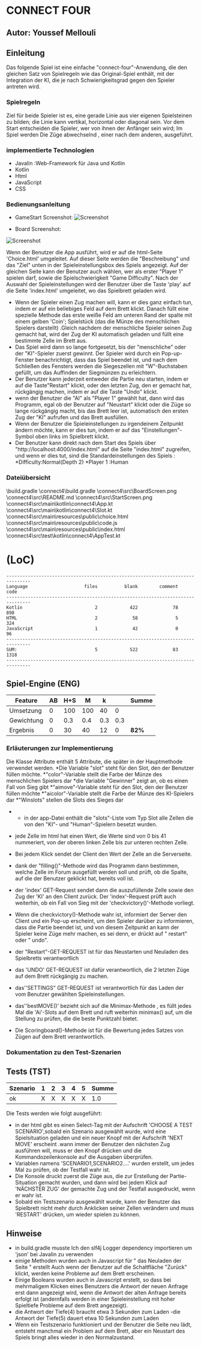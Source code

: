 # CONNECT FOUR 
## Autor: Youssef Mellouli



## Einleitung
Das folgende Spiel ist eine einfache "connect-four"-Anwendung, die den gleichen Satz von Spielregeln wie das Original-Spiel enthält, mit der Integration der KI, die je nach Schwierigkeitsgrad gegen den Spieler antreten wird.
### Spielregeln
Ziel für beide Spieler ist es, eine gerade Linie aus vier eigenen Spielsteinen zu bilden; die Linie kann vertikal, horizontal oder diagonal sein. Vor dem Start entscheiden die Spieler, wer von ihnen der Anfänger sein wird; Im Spiel werden Die Züge abwechselnd , einer nach dem anderen, ausgeführt.
### implementierte Technologien
- Javalin :Web-Framework für Java und Kotlin
- Kotlin
- Html 
- JavaScript
- CSS
### Bedienungsanleitung
- GameStart Screenshot: 
 ![Screenshot](StartScreen.png)
 
- Board Screenshot: 
 
 ![Screenshot](BoardScreen.png)

Wenn der Benutzer die App ausführt, wird er auf die html-Seite 'Choice.html' umgeleitet. Auf dieser Seite werden die "Beschreibung" und das "Ziel" unten in der Spieleinstellungsbox des Spiels angezeigt.
Auf der gleichen Seite kann der Benutzer auch wählen, wer als erster "Player 1" spielen darf, sowie die Spielschwierigkeit
"Game Difficulty".
Nach der Auswahl der Spieleinstellungen wird der Benutzer über die Taste 'play' auf die Seite 'index.html' umgeleitet, wo das Spielbrett geladen wird.
- Wenn der Spieler einen Zug machen will, kann er dies ganz einfach tun, indem er auf ein beliebiges Feld auf dem Brett klickt. Danach füllt eine spezielle Methode das erste weiße Feld am unteren Rand der spalte mit einem gelben 'Coin'; Spielstück (das die Münze des menschlichen Spielers darstellt) .Gleich nachdem der menschliche Spieler seinen Zug gemacht hat, wird der Zug der KI automatisch geladen und füllt eine bestimmte Zelle im Brett aus.
- Das Spiel wird dann so lange fortgesetzt, bis der "menschliche" oder der "KI"-Spieler zuerst gewinnt.
Der Spieler wird durch ein Pop-up-Fenster benachrichtigt, dass das Spiel beendet ist, und nach dem Schließen des Fensters werden die Siegeszellen mit "W"-Buchstaben gefüllt, um das Auffinden der Siegmünzen zu erleichtern.  
- Der Benutzer kann jederzeit entweder die Partie neu starten, indem er auf die Taste"Restart" klickt, oder den letzten Zug, den er gemacht hat, rückgängig machen, indem er auf die Taste "Undo" klickt.
- wenn der Benutzer die "AI" als "Player 1" gewählt hat, dann wird das Programm, egal ob der Benutzer auf "Neustart" klickt oder die Züge so lange rückgängig macht, bis das Brett leer ist, automatisch den ersten Zug der "KI" aufrufen und das Brett ausfüllen.
- Wenn der Benutzer die Spieleinstellungen zu irgendeinem Zeitpunkt ändern möchte, kann er dies tun, indem er auf das "Einstellungen"-Symbol oben links im Spielbrett  klickt.
- Der Benutzer kann direkt nach dem Start des Spiels über "http://localhost:4000/index.html" auf die Seite "index.html" zugreifen, und wenn er dies tut, sind die Standardeinstellungen des Spiels :  
*Difficulty:Normal(Depth 2)
*Player 1 :Human

### Dateiübersicht
\build.gradle
\connect4\build.gradle
\connect4\src\BoardScreen.png
\connect4\src\README.md
\connect4\src\StartScreen.png
\connect4\src\main\kotlin\connect4\App.kt
\connect4\src\main\kotlin\connect4\Slot.kt
\connect4\src\main\resources\public\choice.html
\connect4\src\main\resources\public\code.js
\connect4\src\main\resources\public\index.html
\connect4\src\test\kotlin\connect4\AppTest.kt


# (LoC)
~~~
-------------------------------------------------------------------------------
Language                     files          blank        comment           code
-------------------------------------------------------------------------------
Kotlin                           2            422             78            898
HTML                             2             58              5            324
JavaScript                       1             42              0             96
-------------------------------------------------------------------------------
SUM:                             5            522             83           1318
-------------------------------------------------------------------------------
~~~
## Spiel-Engine (ENG)

Feature    | AB  | H+S | M  | k   | | Summe
-----------|-----|-----|-----|-----|------|----
Umsetzung  | 0 | 100 | 100 |   40 | 0 |
Gewichtung | 0 | 0.3 | 0.4 | 0.3 |  0.3 | 
Ergebnis   |  0 |  30 |  40 |   12 |   0 | **82%**

### Erläuterungen zur Implementierung
Die Klasse Attribute enthält 5 Attribute, die später in der Hauptmethode verwendet werden.
*Die Variable "slot" steht für den Slot, den der Benutzer füllen möchte.
*"color"-Variable stellt die Farbe der Münze des menschlichen Spielers dar 
*die Variable "Gewinner" zeigt an, ob es einen Fall von Sieg gibt 
*"aimove"-Variable steht für den Slot, den der Benutzer füllen möchte
*"aicolor"-Variable stellt die Farbe der Münze des KI-Spielers dar
*"Winslots" stellen die Slots des Sieges dar 
- - in der app-Datei enthält die "slots"-Liste vom Typ Slot alle Zellen
die von den "KI"- und "Human"-Spielern besetzt wurden.
- jede Zelle im html hat einen Wert, die Werte sind von 0 bis 41 nummeriert, von der oberen linken Zelle bis zur unteren rechten Zelle.
- Bei jedem Klick sendet der Client den Wert der Zelle an die Serverseite.
- dank der "filling()"-Methode wird das Programm dann bestimmen, welche Zelle im Forum ausgefüllt werden soll und prüft, ob die Spalte, auf die der Benutzer geklickt hat, bereits voll ist.
- der 'index' GET-Request sendet dann die auszufüllende Zelle sowie den Zug der 'KI' an den Client zurück. Der 'index'-Request prüft auch weiterhin, ob ein Fall von Sieg mit der 'checkvictory()'-Methode vorliegt. 
- Wenn die checkvictory()-Methode wahr ist, informiert der Server den Client und ein Pop-up erscheint, um den Spieler darüber zu informieren, dass die Partie beendet ist, und von diesem Zeitpunkt an kann der Spieler keine Züge mehr machen, es sei denn, er drückt auf " restart" oder " undo". 



- der "Restart"-GET-REQUEST ist für das Neustarten und Neuladen des Spielbretts verantwortlich 
- das 'UNDO' GET-REQUEST ist dafür verantwortlich, die 2 letzten Züge auf dem Brett rückgängig zu machen.
- das''SETTINGS" GET-REQUEST ist verantwortlich für das Laden der vom Benutzer gewählten Spieleinstellungen.
- das''bestMOVE()' bezieht sich auf die Minimax-Methode , es füllt jedes Mal die 'Ai'-Slots auf dem Brett und ruft weiterhin minimax() auf, um die Stellung zu prüfen, die die beste Punktzahl bietet.
- Die Scoringboard()-Methode ist für die Bewertung jedes Satzes von Zügen auf dem Brett verantwortlich.  
### Dokumentation zu den Test-Szenarien
## Tests (TST)

Szenario |  1  |  2  |  3  |  4  |  5  | Summe
---------|-----|-----|-----|-----|-----|-------
ok       |  X  |  X  |  X  |  X  |  X  | 1.0

Die Tests werden wie folgt ausgeführt:
- in der html gibt es einen Select-Tag mit der Aufschrift 'CHOOSE A TEST SCENARIO',sobald ein Szenario ausgewählt wurde, wird eine Spielsituation geladen und ein neuer Knopf mit der Aufschrift 'NEXT MOVE' erscheint .wann immer der Benutzer den nächsten Zug ausführen will, muss er den Knopf drücken und die Kommandozeilenkonsole auf die Ausgaben überprüfen.
- Variablen namens 'SCENARIO1,SCENARIO2....' wurden erstellt, um jedes Mal zu prüfen, ob der Testfall wahr ist.
- Die Konsole druckt zuerst die Züge aus, die zur Erstellung der Partie-Situation gemacht wurden, und dann wird bei jedem Klick auf 'NÄCHSTER ZUG' der gemachte Zug und der Testfall ausgedruckt, wenn er wahr ist.
- Sobald ein Testszenario ausgewählt wurde, kann der Benutzer das Spielbrett nicht mehr durch Anklicken seiner Zellen verändern und muss 'RESTART' drücken, um wieder spielen zu können.



## Hinweise
- in build.gradle musste Ich den slf4j Logger dependency importieren um 'json' bei Javalin zu verwenden
- einige Methoden wurden auch in Javascript für " das Neuladen der Seite " erstellt
Auch wenn der Benutzer auf die Schaltfläche "Zurück" klickt, werden keine Probleme auf dem Brett erscheinen.
- Einige Booleans wurden auch in Javascript erstellt, so dass bei mehrmaligem Klicken eines Benutzers die Antwort der neuen Anfrage erst dann angezeigt wird, wenn die Antwort der alten Anfrage bereits erfolgt ist (andernfalls werden in einer Spieleinstellung mit hoher Spieltiefe Probleme auf dem Brett angezeigt). 
- die Antwort der Tiefe(4) braucht etwa 3 Sekunden zum Laden 
-die Antwort der Tiefe(5) dauert etwa 10 Sekunden zum Laden 
- Wenn ein Testszenario funktioniert und der Benutzer die Seite neu lädt, entsteht manchmal ein Problem auf dem Brett, aber ein Neustart des Spiels bringt alles wieder in den Normalzustand.

